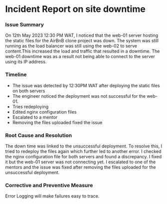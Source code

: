# Incident Report on site downtime 

### Issue Summary
On 12th May 2023 12:30 PM WAT, I noticed that the web-01 server hosting the static files for the AirBnB clone project was down. The system was still running as the load balancer was still using the web-02 to serve content.This increased the load and traffic that resulted in a downtime. The web-01 downtime was as a result not being able to connect to the server using its IP address.

### Timeline
- The issue was detected by 12:30PM WAT after deploying the static files on both servers
- The engineer noticed the deployment was not successful for the web-01. 
- Tries redeploying
- Edited nginx configuration files
- Escalated to a mentor
- Removing the files uploaded fixed the issue

### Root Cause and Resolution
The down time was linked to the unsuccessful deployment. To resolve this, I tried to redeploy the files again which further led to another error. I checked the nginx configuration file for both servers and found a discrepancy. I fixed it but the web-01 server was not connecting yet. I escalated to one of the mentors and the issue was fixed after removing the files uploaded for the unsuccessful deployment.

### Corrective and Preventive Measure
Error Logging will make failures easy to trace.

